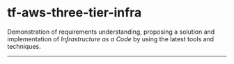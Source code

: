 # tf-aws-three-tier-infra

Demonstration of requirements understanding, proposing a solution and implementation of _Infrastructure as a Code_ by using the latest tools and techniques.

---
